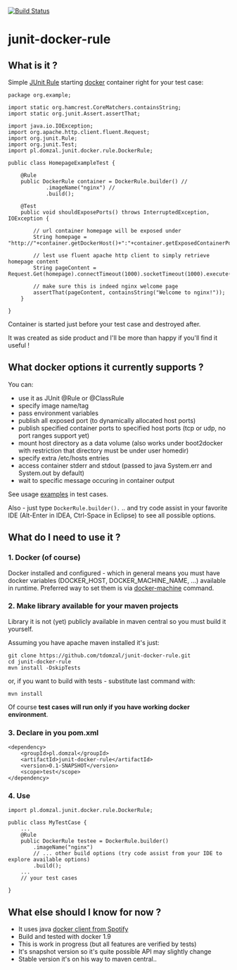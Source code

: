[![Build Status](https://travis-ci.org/tdomzal/junit-docker-rule.svg?branch=master)](https://travis-ci.org/tdomzal/junit-docker-rule)
# junit-docker-rule #

## What is it ? ##

Simple [JUnit Rule](https://github.com/junit-team/junit/wiki/Rules) starting [docker](https://www.docker.com/) container right for your test case:

    package org.example;

    import static org.hamcrest.CoreMatchers.containsString;
    import static org.junit.Assert.assertThat;

    import java.io.IOException;
    import org.apache.http.client.fluent.Request;
    import org.junit.Rule;
    import org.junit.Test;
    import pl.domzal.junit.docker.rule.DockerRule;

    public class HomepageExampleTest {

        @Rule
        public DockerRule container = DockerRule.builder() //
                .imageName("nginx") //
                .build();

        @Test
        public void shouldExposePorts() throws InterruptedException, IOException {

            // url container homepage will be exposed under
            String homepage = "http://"+container.getDockerHost()+":"+container.getExposedContainerPort("80")+"/";

            // lest use fluent apache http client to simply retrieve homepage content
            String pageContent = Request.Get(homepage).connectTimeout(1000).socketTimeout(1000).execute().returnContent().asString();

            // make sure this is indeed nginx welcome page
            assertThat(pageContent, containsString("Welcome to nginx!"));
        }

    }

Container is started just before your test case and destroyed after.

It was created as side product and I'll be more than happy if you'll find it useful ! 

## What docker options it currently supports ? ##

You can:

- use it as JUnit @Rule or @ClassRule
- specify image name/tag
- pass environment variables
- publish all exposed port (to dynamically allocated host ports)
- publish specified container ports to specified host ports (tcp or udp, no port ranges support yet)
- mount host directory as a data volume (also works under boot2docker with restriction that directory must be under user homedir)
- specify extra /etc/hosts entries
- access container stderr and stdout (passed to java System.err and System.out by default)
- wait to specific message occuring in container output 

See usage [examples](src/test/java/pl/domzal/junit/docker/rule/examples/) in test cases.

Also - just type `DockerRule.builder().` .. and try code assist in your favorite IDE (Alt-Enter in IDEA, Ctrl-Space in Eclipse) to see all possible options. 

## What do I need to use it ? ##

### 1. Docker (of course) ###

Docker installed and configured - which in general means you must have docker variables (DOCKER\_HOST, DOCKER\_MACHINE\_NAME, ...) available in runtime. Preferred way to set them is via [docker-machine](https://docs.docker.com/machine/) command.

### 2. Make library available for your maven projects ###

Library it is not (yet) publicly available in maven central so you must build it yourself. 

Assuming you have apache maven installed it's just:

	git clone https://github.com/tdomzal/junit-docker-rule.git
	cd junit-docker-rule
	mvn install -DskipTests

or, if you want to build with tests - substitute last command with:

	mvn install

Of course **test cases will run only if you have working docker environment**. 

### 3. Declare in you pom.xml ###

    <dependency>
        <groupId>pl.domzal</groupId>
        <artifactId>junit-docker-rule</artifactId>
        <version>0.1-SNAPSHOT</version>
		<scope>test</scope>
    </dependency>

### 4. Use ###

	import pl.domzal.junit.docker.rule.DockerRule;

	public class MyTestCase {
		...
		@Rule
		public DockerRule testee = DockerRule.builder()
            .imageName("nginx")
            // ... other build options (try code assist from your IDE to explore available options)
            .build();
		...
		// your test cases

	}
	

## What else should I know for now ? ##

- It uses java [docker client from Spotify](https://github.com/spotify/docker-client)
- Build and tested with docker 1.9
- This is work in progress (but all features are verified by tests)
- It's snapshot version so it's quite possible API may slightly change
- Stable version it's on his way to maven central..
